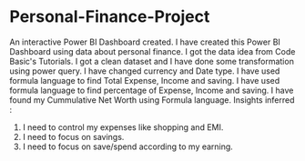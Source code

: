 # Personal-Finance-Project
An interactive Power BI Dashboard created.
I have created this Power BI Dashboard using data about personal finance. I got the data idea from Code Basic's Tutorials. I got a clean dataset and I have done
some transformation using power query.
I have changed currency and Date type.
I have used formula language to find Total Expense, Income and saving.
I have used formula language to find percentage of Expense, Income and saving.
I have found my Cummulative Net Worth using Formula language.
Insights inferred :
1. I need to control my expenses like shopping and EMI.
2. I need to focus on savings.
3. I need to focus on save/spend according to my earning.



